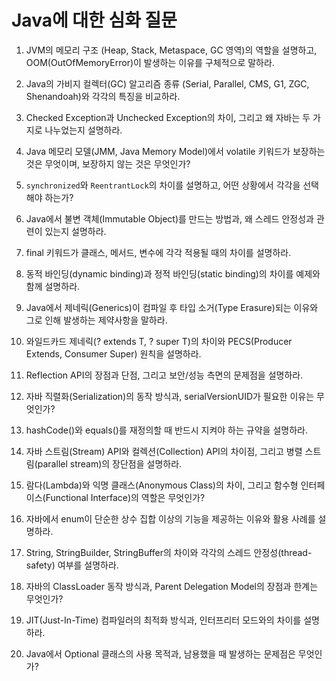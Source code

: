 # Java에 대한 심화 질문

1. JVM의 메모리 구조 (Heap, Stack, Metaspace, GC 영역)의 역할을 설명하고, OOM(OutOfMemoryError)이 발생하는 이유를 구체적으로 말하라.

1. Java의 가비지 컬렉터(GC) 알고리즘 종류 (Serial, Parallel, CMS, G1, ZGC, Shenandoah)와 각각의 특징을 비교하라.

1. Checked Exception과 Unchecked Exception의 차이, 그리고 왜 자바는 두 가지로 나누었는지 설명하라.

1. Java 메모리 모델(JMM, Java Memory Model)에서 volatile 키워드가 보장하는 것은 무엇이며, 보장하지 않는 것은 무엇인가?

1. `synchronized`와 `ReentrantLock`의 차이를 설명하고, 어떤 상황에서 각각을 선택해야 하는가?

1. Java에서 불변 객체(Immutable Object)를 만드는 방법과, 왜 스레드 안정성과 관련이 있는지 설명하라.

1. final 키워드가 클래스, 메서드, 변수에 각각 적용될 때의 차이를 설명하라.

1. 동적 바인딩(dynamic binding)과 정적 바인딩(static binding)의 차이를 예제와 함께 설명하라.

1. Java에서 제네릭(Generics)이 컴파일 후 타입 소거(Type Erasure)되는 이유와 그로 인해 발생하는 제약사항을 말하라.

1. 와일드카드 제네릭(? extends T, ? super T)의 차이와 PECS(Producer Extends, Consumer Super) 원칙을 설명하라.

1. Reflection API의 장점과 단점, 그리고 보안/성능 측면의 문제점을 설명하라.

1. 자바 직렬화(Serialization)의 동작 방식과, serialVersionUID가 필요한 이유는 무엇인가?

1. hashCode()와 equals()를 재정의할 때 반드시 지켜야 하는 규약을 설명하라.

1. 자바 스트림(Stream) API와 컬렉션(Collection) API의 차이점, 그리고 병렬 스트림(parallel stream)의 장단점을 설명하라.

1. 람다(Lambda)와 익명 클래스(Anonymous Class)의 차이, 그리고 함수형 인터페이스(Functional Interface)의 역할은 무엇인가?

1. 자바에서 enum이 단순한 상수 집합 이상의 기능을 제공하는 이유와 활용 사례를 설명하라.

1. String, StringBuilder, StringBuffer의 차이와 각각의 스레드 안정성(thread-safety) 여부를 설명하라.

1. 자바의 ClassLoader 동작 방식과, Parent Delegation Model의 장점과 한계는 무엇인가?

1. JIT(Just-In-Time) 컴파일러의 최적화 방식과, 인터프리터 모드와의 차이를 설명하라.

1. Java에서 Optional 클래스의 사용 목적과, 남용했을 때 발생하는 문제점은 무엇인가?
